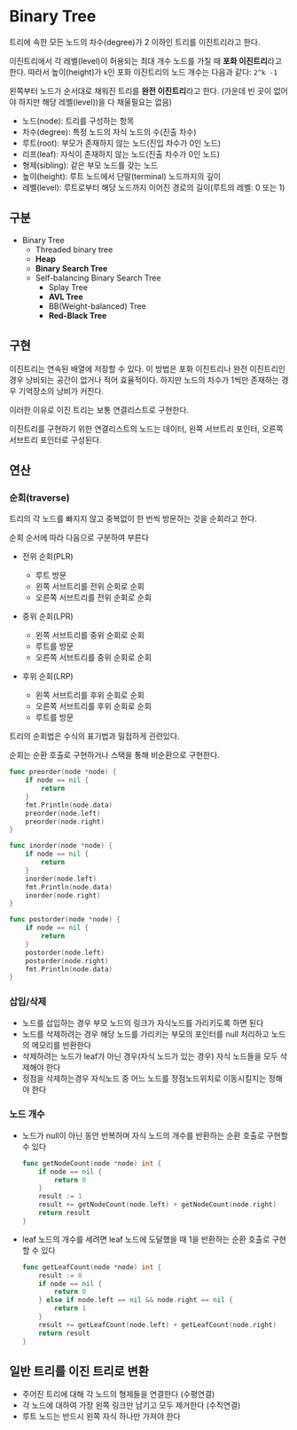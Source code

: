 # Binary Tree

트리에 속한 모든 노드의 차수(degree)가 2 이하인 트리를 이진트리라고 한다.

이진트리에서 각 레벨(level)이 허용되는 최대 개수 노드를 가질 때 **포화 이진트리**라고 한다.
따라서 높이(height)가 `k`인 포화 이진트리의 노드 개수는 다음과 같다: `2^k -1`

왼쪽부터 노드가 순서대로 채워진 트리를 **완전 이진트리**라고 한다.
(가운데 빈 곳이 없어야 하지만 해당 레벨(level))을 다 채울필요는 없음)

- 노드(node): 트리를 구성하는 항목
- 차수(degree): 특정 노드의 자식 노드의 수(진출 차수)
- 루트(root): 부모가 존재하지 않는 노드(진입 차수가 0인 노드)
- 리프(leaf): 자식이 존재하지 않는 노드(진출 차수가 0인 노드)
- 형제(sibling): 같은 부모 노드를 갖는 노드
- 높이(height): 루트 노드에서 단말(terminal) 노드까지의 깊이
- 레벨(level): 루트로부터 해당 노드까지 이어진 경로의 길이(루트의 레벨: 0 또는 1)

## 구분

- Binary Tree
  - Threaded binary tree
  - **Heap**
  - **Binary Search Tree**
  - Self-balancing Binary Search Tree
    - Splay Tree
    - **AVL Tree**
    - BB(Weight-balanced) Tree
    - **Red-Black Tree**

## 구현

이진트리는 연속된 배열에 저장할 수 있다.
이 방법은 포화 이진트리나 완전 이진트리인 경우 낭비되는 공간이 없거나 적어 효율적이다.
하지만 노드의 차수가 1씩만 존재하는 경우 기억장소의 낭비가 커진다.

이러한 이유로 이진 트리는 보통 연결리스트로 구현한다.

이진트리를 구현하기 위한 연결리스트의 노드는 데이터, 왼쪽 서브트리 포인터, 오른쪽 서브트리 포인터로 구성된다.

## 연산

### 순회(traverse)

트리의 각 노드를 빠지지 않고 중복없이 한 번씩 방문하는 것을 순회라고 한다.

순회 순서에 따라 다음으로 구분하여 부른다

- 전위 순회(PLR)
  - 루트 방문
  - 왼쪽 서브트리를 전위 순회로 순회
  - 오른쪽 서브트리를 전위 순회로 순회

- 중위 순회(LPR)
  - 왼쪽 서브트리를 중위 순회로 순회
  - 루트를 방문
  - 오른쪽 서브트리를 중위 순회로 순회

- 후위 순회(LRP)
  - 왼쪽 서브트리를 후위 순회로 순회
  - 오른쪽 서브트리를 후위 순회로 순회
  - 루트를 방문

트리의 순회법은 수식의 표기법과 밀접하게 괸련있다.

순회는 순환 호출로 구현하거나 스택을 통해 비순환으로 구현한다.

```go
func preorder(node *node) {
    if node == nil {
        return
    }
    fmt.Println(node.data)
    preorder(node.left)
    preorder(node.right)
}

func inorder(node *node) {
    if node == nil {
        return
    }
    inorder(node.left)
    fmt.Println(node.data)
    inorder(node.right)
}

func postorder(node *node) {
    if node == nil {
        return
    }
    postorder(node.left)
    postorder(node.right)
    fmt.Println(node.data)
}
```

### 삽입/삭제

- 노드를 삽입하는 경우 부모 노드의 링크가 자식노드를 가리키도록 하면 된다
- 노드를 삭제하려는 경우 해당 노드를 가리키는 부모의 포인터를 null 처리하고 노드의 메모리를 반환한다
- 삭제하려는 노드가 leaf가 아닌 경우(자식 노드가 있는 경우) 자식 노드들을 모두 삭제해야 한다
- 정점을 삭제하는경우 자식노드 중 어느 노드를 정점노드위치로 이동시킬지는 정해야 한다

### 노드 개수

- 노드가 null이 아닌 동안 반복하며 자식 노드의 개수를 반환하는 순환 호출로 구현할 수 있다

  ```go
  func getNodeCount(node *node) int {
      if node == nil {
          return 0
      }
      result := 1
      result += getNodeCount(node.left) + getNodeCount(node.right)
      return result
  }
  ```

- leaf 노드의 개수를 세려면 leaf 노드에 도달했을 때 1을 반환하는 순환 호출로 구현할 수 있다

  ```go
  func getLeafCount(node *node) int {
      result := 0
      if node == nil {
          return 0
      } else if node.left == nil && node.right == nil {
          return 1
      }
      result += getLeafCount(node.left) + getLeafCount(node.right)
      return result
  }
  ```

## 일반 트리를 이진 트리로 변환

- 주어진 트리에 대해 각 노드의 형제들을 연결한다 (수평연결)
- 각 노드에 대하여 가장 왼쪽 링크만 남기고 모두 제거한다 (수직연결)
- 루트 노드는 반드시 왼쪽 자식 하나만 가져야 한다
